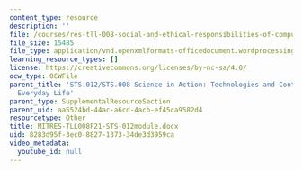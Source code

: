 ```yaml
---
content_type: resource
description: ''
file: /courses/res-tll-008-social-and-ethical-responsibilities-of-computing-serc-fall-2021/8283d95f3ec08827137334de3d3959ca_MITRES-TLL008F21-STS-012module.docx
file_size: 15485
file_type: application/vnd.openxmlformats-officedocument.wordprocessingml.document
learning_resource_types: []
license: https://creativecommons.org/licenses/by-nc-sa/4.0/
ocw_type: OCWFile
parent_title: 'STS.012/STS.008 Science in Action: Technologies and Controversies in
  Everyday Life'
parent_type: SupplementalResourceSection
parent_uid: aa5524bd-44ac-a6cd-4acb-ef45ca9582d4
resourcetype: Other
title: MITRES-TLL008F21-STS-012module.docx
uid: 8283d95f-3ec0-8827-1373-34de3d3959ca
video_metadata:
  youtube_id: null
---
```

